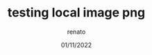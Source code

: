 ---
title: 'testing local image png'
date: '01/11/2022'
author: 'renato'
cover_image: 'https://devblog-nine.vercel.app/public/images/posts/test.png'
excerpt: 'testing png and local image'
categories: [BLOG]
---